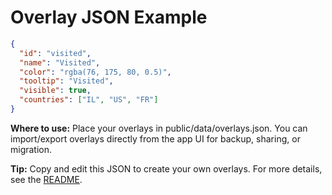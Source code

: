 # Overlay JSON Example

```json
{
  "id": "visited",
  "name": "Visited",
  "color": "rgba(76, 175, 80, 0.5)",
  "tooltip": "Visited",
  "visible": true,
  "countries": ["IL", "US", "FR"]
}
```

**Where to use:** Place your overlays in public/data/overlays.json.
You can import/export overlays directly from the app UI for backup, sharing, or migration.

**Tip:** Copy and edit this JSON to create your own overlays.
For more details, see the [README](../README.md).
